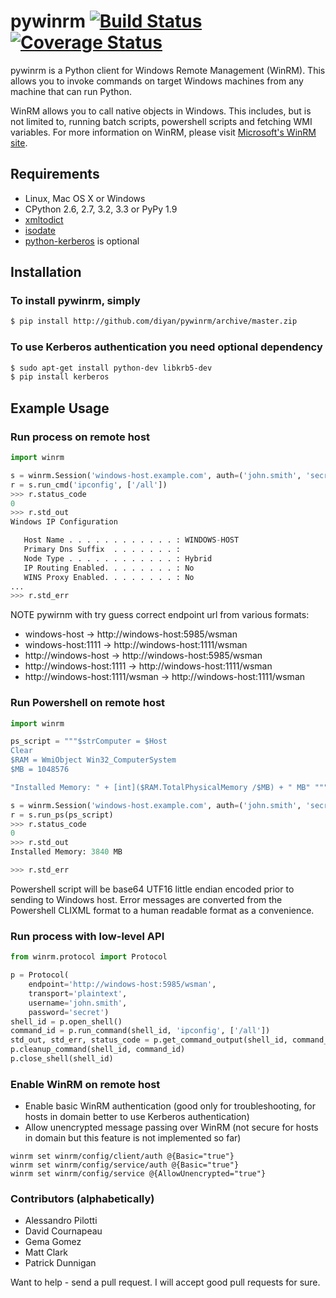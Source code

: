 # pywinrm [![Build Status](https://travis-ci.org/diyan/pywinrm.png)](https://travis-ci.org/diyan/pywinrm) [![Coverage Status](https://coveralls.io/repos/diyan/pywinrm/badge.png)](https://coveralls.io/r/diyan/pywinrm)

pywinrm is a Python client for Windows Remote Management (WinRM).
This allows you to invoke commands on target Windows machines from any machine
that can run Python.

WinRM allows you to call native objects in Windows.  This includes, but is not
limited to, running batch scripts, powershell scripts and fetching WMI variables.
For more information on WinRM, please visit
[Microsoft's WinRM site](http://msdn.microsoft.com/en-us/library/aa384426.aspx).

## Requirements
* Linux, Mac OS X or Windows
* CPython 2.6, 2.7, 3.2, 3.3 or PyPy 1.9
* [xmltodict](https://pypi.python.org/pypi/xmltodict)
* [isodate](https://pypi.python.org/pypi/isodate)
* [python-kerberos](http://pypi.python.org/pypi/kerberos) is optional

## Installation
### To install pywinrm, simply
```bash
$ pip install http://github.com/diyan/pywinrm/archive/master.zip
```

### To use Kerberos authentication you need optional dependency

```bash
$ sudo apt-get install python-dev libkrb5-dev
$ pip install kerberos
```

## Example Usage
### Run process on remote host
```python
import winrm

s = winrm.Session('windows-host.example.com', auth=('john.smith', 'secret'))
r = s.run_cmd('ipconfig', ['/all'])
>>> r.status_code
0
>>> r.std_out
Windows IP Configuration

   Host Name . . . . . . . . . . . . : WINDOWS-HOST
   Primary Dns Suffix  . . . . . . . :
   Node Type . . . . . . . . . . . . : Hybrid
   IP Routing Enabled. . . . . . . . : No
   WINS Proxy Enabled. . . . . . . . : No
...
>>> r.std_err

```

NOTE pywirnm with try guess correct endpoint url from various formats:
  
 - windows-host -> http://windows-host:5985/wsman
 - windows-host:1111 -> http://windows-host:1111/wsman
 - http://windows-host -> http://windows-host:5985/wsman
 - http://windows-host:1111 -> http://windows-host:1111/wsman
 - http://windows-host:1111/wsman -> http://windows-host:1111/wsman


### Run Powershell on remote host

```python
import winrm

ps_script = """$strComputer = $Host
Clear
$RAM = WmiObject Win32_ComputerSystem
$MB = 1048576

"Installed Memory: " + [int]($RAM.TotalPhysicalMemory /$MB) + " MB" """

s = winrm.Session('windows-host.example.com', auth=('john.smith', 'secret'))
r = s.run_ps(ps_script)
>>> r.status_code
0
>>> r.std_out
Installed Memory: 3840 MB

>>> r.std_err

```

Powershell script will be base64 UTF16 little endian encoded prior to sending to Windows host. Error messages are converted from the Powershell CLIXML format to a human readable format as a convenience.

### Run process with low-level API

```python
from winrm.protocol import Protocol

p = Protocol(
    endpoint='http://windows-host:5985/wsman',
    transport='plaintext',
    username='john.smith',
    password='secret')
shell_id = p.open_shell()
command_id = p.run_command(shell_id, 'ipconfig', ['/all'])
std_out, std_err, status_code = p.get_command_output(shell_id, command_id)
p.cleanup_command(shell_id, command_id)
p.close_shell(shell_id)
```

### Enable WinRM on remote host

- Enable basic WinRM authentication (good only for troubleshooting, for hosts in domain better to use Kerberos authentication)
- Allow unencrypted message passing over WinRM (not secure for hosts in domain but this feature is not implemented so far)

```
winrm set winrm/config/client/auth @{Basic="true"}
winrm set winrm/config/service/auth @{Basic="true"}
winrm set winrm/config/service @{AllowUnencrypted="true"}
```

### Contributors (alphabetically)

- Alessandro Pilotti
- David Cournapeau
- Gema Gomez
- Matt Clark
- Patrick Dunnigan


Want to help - send a pull request. I will accept good pull requests for sure.
